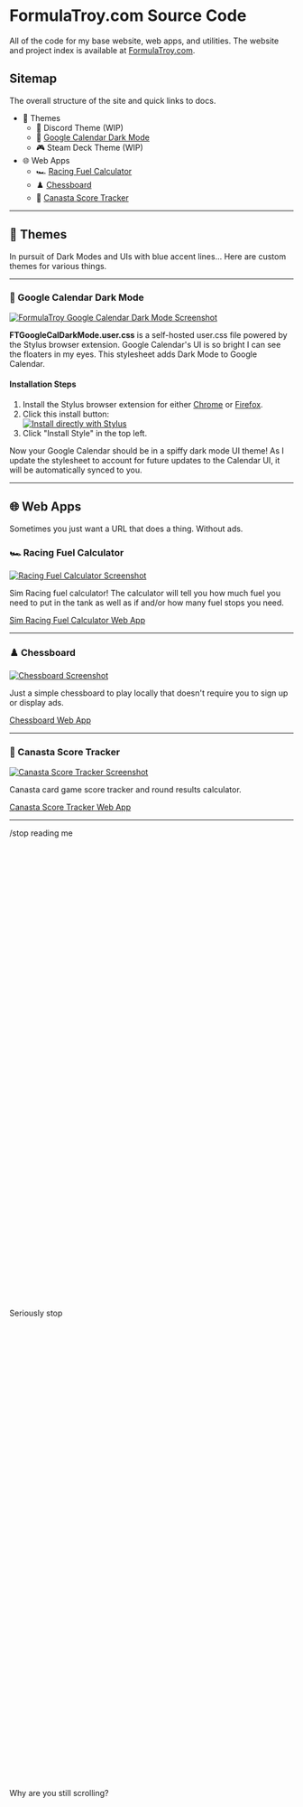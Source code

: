 # FormulaTroy.com Source Code

All of the code for my base website, web apps, and utilities. The website and project index is available at [FormulaTroy.com](https://formulatroy.com).

## Sitemap

The overall structure of the site and quick links to docs.

- 🎨 Themes
  - 💬 Discord Theme (WIP)
  - 📅 [Google Calendar Dark Mode](https://github.com/FormulaTroy/FormulaTroy.com#-google-calendar-dark-mode)
  - 🎮 Steam Deck Theme (WIP)
- 🌐 Web Apps
  - 🏎️ [Racing Fuel Calculator](https://github.com/FormulaTroy/FormulaTroy.com#%EF%B8%8F-racing-fuel-calculator)
  - ♟️ [Chessboard](https://github.com/FormulaTroy/FormulaTroy.com#%EF%B8%8F-chessboard)
  - 🎴 [Canasta Score Tracker](https://github.com/FormulaTroy/FormulaTroy.com#-canasta-score-tracker)

---------------------------

## 🎨 Themes

In pursuit of Dark Modes and UIs with blue accent lines... Here are custom themes for various things.

---------------------------

### 📅 Google Calendar Dark Mode

[![FormulaTroy Google Calendar Dark Mode Screenshot](https://formulatroy.github.io/FormulaTroy.com/img/projects/ftgcdm.png)](https://formulatroy.com/gc-dark)

**FTGoogleCalDarkMode.user.css** is a self-hosted user.css file powered by the Stylus browser extension. Google Calendar's UI is so bright I can see the floaters in my eyes. This stylesheet adds Dark Mode to Google Calendar.

#### Installation Steps

1. Install the Stylus browser extension for either [Chrome](https://chrome.google.com/webstore/detail/stylus/clngdbkpkpeebahjckkjfobafhncgmne) or [Firefox](https://addons.mozilla.org/firefox/addon/styl-us/).
2. Click this install button:<br>
[![Install directly with Stylus](https://img.shields.io/badge/Install%20directly%20with-Stylus-238b8b.svg)](https://formulatroy.github.io/FormulaTroy.com/theme/google-cal-dark/FTGoogleCalDarkMode.user.css)
3. Click "Install Style" in the top left.

Now your Google Calendar should be in a spiffy dark mode UI theme! As I update the stylesheet to account for future updates to the Calendar UI, it will be automatically synced to you.

---------------------------

## 🌐 Web Apps

Sometimes you just want a URL that does a thing. Without ads.

### 🏎️ Racing Fuel Calculator

[![Racing Fuel Calculator Screenshot](https://formulatroy.github.io/FormulaTroy.com/img/projects/racingcalc.png)](https://formulatroy.com/app/racing-calculator/)

Sim Racing fuel calculator! The calculator will tell you how much fuel you need to put in the tank as well as if and/or how many fuel stops you need.

[Sim Racing Fuel Calculator Web App](https://formulatroy.com/app/racing-calculator/)

---------------------------

### ♟️ Chessboard

[![Chessboard Screenshot](https://formulatroy.github.io/FormulaTroy.com/img/projects/chess.png)](https://formulatroy.com/app/chess/)

Just a simple chessboard to play locally that doesn't require you to sign up or display ads.

[Chessboard Web App](https://formulatroy.com/app/chess/)

---------------------------

### 🎴 Canasta Score Tracker

[![Canasta Score Tracker Screenshot](https://formulatroy.github.io/FormulaTroy.com/img/projects/canasta.png)](https://formulatroy.com/app/canasta/)

Canasta card game score tracker and round results calculator.

[Canasta Score Tracker Web App](https://formulatroy.com/app/canasta/)

---------------------------

/stop reading me
<br><br><br><br><br><br><br><br><br><br><br><br><br><br><br><br><br><br><br><br><br><br><br><br><br><br><br><br><br><br><br><br><br><br><br><br><br><br><br><br><br><br><br><br><br><br><br><br><br><br>
Seriously stop
<br><br><br><br><br><br><br><br><br><br><br><br><br><br><br><br><br><br><br><br><br><br><br><br><br><br><br><br><br><br><br><br><br><br><br><br><br><br><br><br><br><br><br><br><br><br><br><br><br><br>
Why are you still scrolling?
<br><br><br><br><br><br><br><br><br><br><br><br><br><br><br><br><br><br><br><br><br><br><br><br><br><br><br><br><br><br><br><br><br><br><br><br><br><br><br><br><br><br><br><br><br><br><br><br><br><br>
The End 😊
